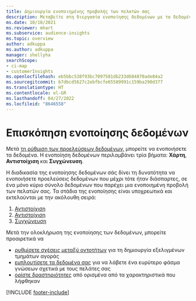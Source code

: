 ```yaml
---
title: Δημιουργία ενοποιημένης προβολής των πελατών σας
description: Μεταβείτε στη διεργασία ενοποίησης δεδομένων με τα δεδομένα σας για να δημιουργήσετε ένα μοναδικό κύριο σύνολο δεδομένων προφίλ πελατών.
ms.date: 10/18/2021
ms.reviewer: mhart
ms.subservice: audience-insights
ms.topic: overview
author: adkuppa
ms.author: adkuppa
manager: shellyha
searchScope:
- ci-map
- customerInsights
ms.openlocfilehash: eb5bbc538f93bc7097581db233d684870ade84a2
ms.sourcegitcommit: b7dbcd5627c2ebfbcfe65589991c159ba290d377
ms.translationtype: HT
ms.contentlocale: el-GR
ms.lasthandoff: 04/27/2022
ms.locfileid: "8646558"
---
```

# <a name="data-unification-overview"></a>Επισκόπηση ενοποίησης δεδομένων

Μετά [τη ρύθμιση των προελεύσεων δεδομένων,](data-sources.md) μπορείτε να ενοποιήσετε τα δεδομένα. Η ενοποίηση δεδομένων περιλαμβάνει τρία βήματα: **Χάρτη**, **Αντιστοίχιση** και **Συγχώνευση**.

Η διαδικασία της ενοποίησης δεδομένων σάς δίνει τη δυνατότητα να ενοποιήσετε προελεύσεις δεδομένων που μέχρι τότε ήταν διάσπαρτες, σε ένα μόνο κύριο σύνολο δεδομένων που παρέχει μια ενοποιημένη προβολή των πελατών σας. Τα στάδια της ενοποίησης είναι υποχρεωτικά και εκτελούνται με την ακόλουθη σειρά:

1. [Αντιστοίχιση](map-entities.md)
2. [Αντιστοίχιση](match-entities.md)
3. [Συγχώνευση](merge-entities.md)

Μετά την ολοκλήρωση της ενοποίησης των δεδομένων, μπορείτε προαιρετικά να

- [ρυθμίσετε σχέσεις μεταξύ οντοτήτων](relationships.md) για τη δημιουργία εξελιγμένων τμημάτων αγοράς
- [εμπλουτίσετε τα δεδομένα σας](enrichment-hub.md) για να λάβετε ένα ευρύτερο φάσμα γνώσεων σχετικά με τους πελάτες σας
- [ορίστε δραστηριότητες](activities.md) από ορισμένα από τα χαρακτηριστικά που λήφθηκαν


[!INCLUDE [footer-include](includes/footer-banner.md)]